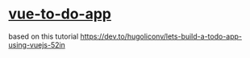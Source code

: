# [vue-to-do-app](https://armandupe.github.io/vue-to-do-app)
based on this tutorial https://dev.to/hugoliconv/lets-build-a-todo-app-using-vuejs-52in

